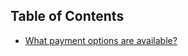 Table of Contents
-----------------

*  [What payment options are available?](accounts_billing/billing.md#what-payment-options-are-available)